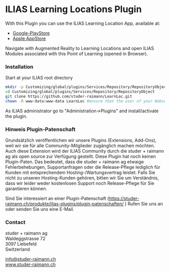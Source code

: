 # ILIAS Learning Locations Plugin

With this Plugin you can use the ILIAS Learning Location App, available at:  
- [Google-PlayStore](https://play.google.com/store/apps/details?id=ch.studerraimann.ilias.learnloc)  
- [Apple AppStore](https://itunes.apple.com/ch/app/ilias-lernorte/id1066335052)

Navigate with Augmented Reality to Learning Locations and open ILIAS Modules associated with this Point of Learning (opened in Browser).

### Installation
Start at your ILIAS root directory  
```bash
mkdir -p Customizing/global/plugins/Services/Repository/RepositoryObject  
cd Customizing/global/plugins/Services/Repository/RepositoryObject
git clone https://github.com/studer-raimann/LearnLoc.git  
chown -R www-data:www-data LearnLoc #ensure that the user of your Webserver has full access to this directory
```  
As ILIAS administrator go to "Administration->Plugins" and install/activate the plugin.  

### Hinweis Plugin-Patenschaft
Grundsätzlich veröffentlichen wir unsere Plugins (Extensions, Add-Ons), weil wir sie für alle Community-Mitglieder zugänglich machen möchten. Auch diese Extension wird der ILIAS Community durch die studer + raimann ag als open source zur Verfügung gestellt. Diese Plugin hat noch keinen Plugin-Paten. Das bedeutet, dass die studer + raimann ag etwaige Fehlerbehebungen, Supportanfragen oder die Release-Pflege lediglich für Kunden mit entsprechendem Hosting-/Wartungsvertrag leistet. Falls Sie nicht zu unseren Hosting-Kunden gehören, bitten wir Sie um Verständnis, dass wir leider weder kostenlosen Support noch Release-Pflege für Sie garantieren können.

Sind Sie interessiert an einer Plugin-Patenschaft (https://studer-raimann.ch/produkte/ilias-plugins/plugin-patenschaften/ ) Rufen Sie uns an oder senden Sie uns eine E-Mail.

### Contact
studer + raimann ag  
Waldeggstrasse 72  
3097 Liebefeld  
Switzerland  

info@studer-raimann.ch  
www.studer-raimann.ch